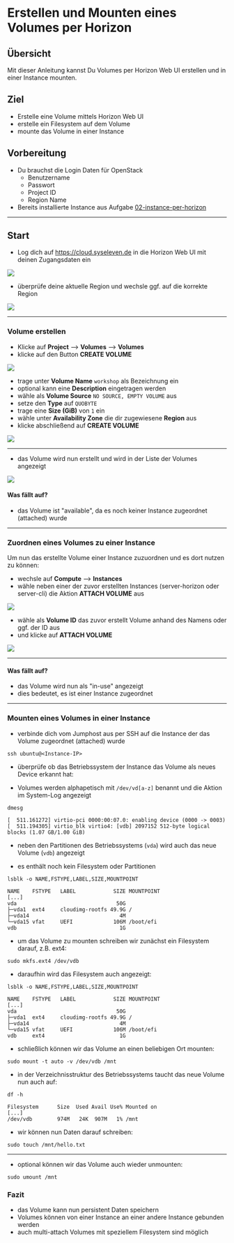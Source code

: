 # Erstellen und Mounten eines Volumes per Horizon

## Übersicht

Mit dieser Anleitung kannst Du Volumes per Horizon Web UI erstellen und in einer Instance mounten.

## Ziel

* Erstelle eine Volume mittels Horizon Web UI
* erstelle ein Filesystem auf dem Volume
* mounte das Volume in einer Instance

## Vorbereitung

* Du brauchst die Login Daten für OpenStack
  * Benutzername
  * Passwort
  * Project ID
  * Region Name
* Bereits installierte Instance aus Aufgabe [02-instance-per-horizon](/02-instance-per-horizon)

---

## Start

* Log dich auf https://cloud.syseleven.de in die Horizon Web UI mit deinen Zugangsdaten ein

![](images/001-login-windows.png)

* überprüfe deine aktuelle Region und wechsle ggf. auf die korrekte Region

![](images/002-select-region.png)

---

### Volume erstellen

* Klicke auf **Project** --> **Volumes** --> **Volumes**
* klicke auf den Button **CREATE VOLUME**

![](images/003-button-create-volume.png)

* trage unter **Volume Name** `workshop` als Bezeichnung ein
* optional kann eine **Description** eingetragen werden
* wähle als **Volume Source** `NO SOURCE, EMPTY VOLUME` aus
* setze den **Type** auf `QUOBYTE`
* trage eine **Size (GiB)** von `1` ein
* wähle unter **Availability Zone** die dir zugewiesene **Region** aus
* klicke abschließend auf **CREATE VOLUME**

![](images/010-create-volume.png)

---

* das Volume wird nun erstellt und wird in der Liste der Volumes angezeigt

![](images/011-volume-created.png)

#### Was fällt auf?

* das Volume ist "available", da es noch keiner Instance zugeordnet (attached) wurde

---

### Zuordnen eines Volumes zu einer Instance

Um nun das erstellte Volume einer Instance zuzuordnen und es dort nutzen zu können:

* wechsle auf **Compute** --> **Instances**
* wähle neben einer der zuvor erstellten Instances (server-horizon oder server-cli) die
Aktion **ATTACH VOLUME** aus

![](images/020-action-attach-volume.png)

* wähle als **Volume ID** das zuvor erstellt Volume anhand des Namens oder ggf. der ID aus
* und klicke auf **ATTACH VOLUME**

![](images/030-attach-volume.png)

---

#### Was fällt auf?

* das Volume wird nun als "in-use" angezeigt
* dies bedeutet, es ist einer Instance zugeordnet

---

### Mounten eines Volumes in einer Instance

* verbinde dich vom Jumphost aus per SSH auf die Instance der das Volume zugeordnet (attached) wurde

`ssh ubuntu@<Instance-IP>`

* überprüfe ob das Betriebssystem der Instance das Volume als neues Device erkannt hat:

* Volumes werden alphapetisch mit `/dev/vd[a-z]` benannt und die Aktion im System-Log angezeigt

```
dmesg

[  511.161272] virtio-pci 0000:00:07.0: enabling device (0000 -> 0003)
[  511.194305] virtio_blk virtio4: [vdb] 2097152 512-byte logical blocks (1.07 GB/1.00 GiB)
```

* neben den Partitionen des Betriebssystems (`vda`) wird auch das neue Volume (`vdb`) angezeigt

* es enthält noch kein Filesystem oder Partitionen

```
lsblk -o NAME,FSTYPE,LABEL,SIZE,MOUNTPOINT

NAME    FSTYPE   LABEL            SIZE MOUNTPOINT
[...]
vda                                50G 
├─vda1  ext4     cloudimg-rootfs 49.9G /
├─vda14                             4M 
└─vda15 vfat     UEFI             106M /boot/efi
vdb                                 1G
```

* um das Volume zu mounten schreiben wir zunächst ein Filesystem darauf, z.B. ext4:

```
sudo mkfs.ext4 /dev/vdb
```

* daraufhin wird das Filesystem auch angezeigt:

```
lsblk -o NAME,FSTYPE,LABEL,SIZE,MOUNTPOINT

NAME    FSTYPE   LABEL            SIZE MOUNTPOINT
[...]
vda                                50G 
├─vda1  ext4     cloudimg-rootfs 49.9G /
├─vda14                             4M 
└─vda15 vfat     UEFI             106M /boot/efi
vdb     ext4                        1G
```

* schließlich können wir das Volume an einen beliebigen Ort mounten:

```
sudo mount -t auto -v /dev/vdb /mnt
```

* in der Verzeichnisstruktur des Betriebssystems taucht das neue Volume nun auch auf:

```
df -h

Filesystem      Size  Used Avail Use% Mounted on
[...]
/dev/vdb        974M   24K  907M   1% /mnt
```

* wir können nun Daten darauf schreiben:

`sudo touch /mnt/hello.txt`

---

* optional können wir das Volume auch wieder unmounten:

```
sudo umount /mnt
```

### Fazit

* das Volume kann nun persistent Daten speichern
* Volumes können von einer Instance an einer andere Instance gebunden werden
* auch multi-attach Volumes mit speziellem Filesystem sind möglich
